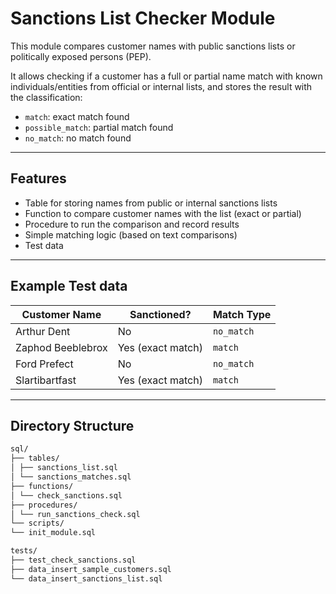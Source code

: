 # Sanctions List Checker Module

This module compares customer names with public sanctions lists or politically exposed persons (PEP).

It allows checking if a customer has a full or partial name match with known individuals/entities from official or internal lists, and stores the result with the classification:

- `match`: exact match found
- `possible_match`: partial match found
- `no_match`: no match found

---

## Features

- Table for storing names from public or internal sanctions lists
- Function to compare customer names with the list (exact or partial)
- Procedure to run the comparison and record results
- Simple matching logic (based on text comparisons)
- Test data

---

## Example Test data

| Customer Name     | Sanctioned?       | Match Type |
| ----------------- | ----------------- | ---------- |
| Arthur Dent       | No                | `no_match` |
| Zaphod Beeblebrox | Yes (exact match) | `match`    |
| Ford Prefect      | No                | `no_match` |
| Slartibartfast    | Yes (exact match) | `match`    |

---

## Directory Structure

```sh
sql/
├── tables/
│ ├── sanctions_list.sql
│ └── sanctions_matches.sql
├── functions/
│ └── check_sanctions.sql
├── procedures/
│ └── run_sanctions_check.sql
└── scripts/
└── init_module.sql

tests/
├── test_check_sanctions.sql
├── data_insert_sample_customers.sql
└── data_insert_sanctions_list.sql
```
